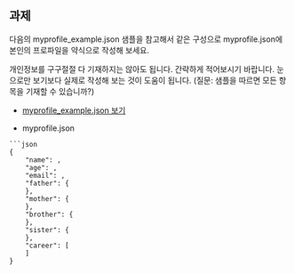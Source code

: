 ## 과제

다음의 myprofile_example.json 샘플을 참고해서 같은 구성으로 myprofile.json에 본인의 프로파일을 약식으로 작성해 보세요.

개인정보를 구구절절 다 기재하지는 않아도 됩니다. 간략하게 적어보시기 바랍니다.
눈으로만 보기보다 실제로 작성해 보는 것이 도움이 됩니다.
(질문: 샘플을 따르면 모든 항목을 기재할 수 있습니까?)

* [myprofile_example.json 보기](./myprofile_example.json)

* myprofile.json
```
```json
{
    "name": ,
    "age": ,
    "email": ,
    "father": {
    },
    "mother": {
    },
    "brother": {
    },
    "sister": {
    },
    "career": [
    ]
}
```